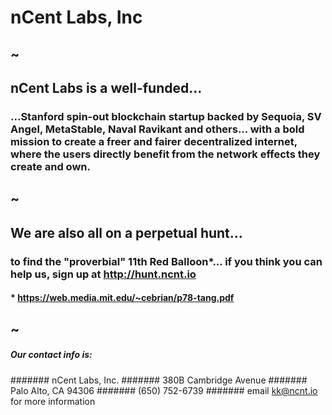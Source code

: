 
# nCent Labs, Inc
## ~
## nCent Labs is a well-funded...
### ...Stanford spin-out blockchain startup backed by Sequoia, SV Angel, MetaStable, Naval Ravikant and others... with a bold mission to create a freer and fairer decentralized internet, where the users directly benefit from the network effects they create and own.
## ~
## We are also all on a perpetual hunt...
### to find the "proverbial" 11th Red Balloon*... if you think you can help us, sign up at http://hunt.ncnt.io






#### * https://web.media.mit.edu/~cebrian/p78-tang.pdf
## ~
##### Our contact info is:
####### nCent Labs, Inc.
####### 380B Cambridge Avenue
####### Palo Alto, CA 94306
####### (650) 752-6739
####### email kk@ncnt.io for more information
